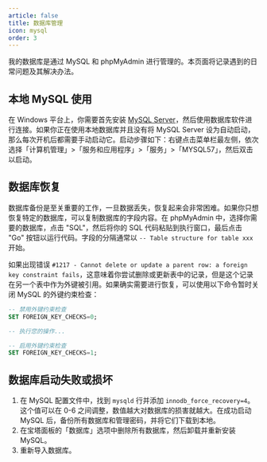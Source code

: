 ```yaml
---
article: false
title: 数据库管理
icon: mysql
order: 3
---
```


我的数据库是通过 MySQL 和 phpMyAdmin 进行管理的。本页面将记录遇到的日常问题及其解决办法。

## 本地 MySQL 使用

在 Windows 平台上，你需要首先安装 [MySQL Server](https://downloads.mysql.com/archives/installer/)，然后使用数据库软件进行连接。如果你正在使用本地数据库并且没有将 MySQL Server 设为自动启动，那么每次开机后都需要手动启动它。启动步骤如下：右键点击菜单栏最左侧，依次选择「计算机管理」>「服务和应用程序」>「服务」>「MYSQL57」，然后双击以启动。

## 数据库恢复

数据库备份是至关重要的工作，一旦数据丢失，恢复起来会非常困难。如果你只想恢复特定的数据库，可以复制数据库的字段内容。在 phpMyAdmin 中，选择你需要的数据库，点击 "SQL"，然后将你的 SQL 代码粘贴到执行窗口，最后点击 "Go" 按钮以运行代码。字段的分隔通常以 `-- Table structure for table xxx` 开始。

如果出现错误 `#1217 - Cannot delete or update a parent row: a foreign key constraint fails`，这意味着你尝试删除或更新表中的记录，但是这个记录在另一个表中作为外键被引用。如果确实需要进行恢复，可以使用以下命令暂时关闭 MySQL 的外键约束检查：

```sql
-- 禁用外键约束检查
SET FOREIGN_KEY_CHECKS=0;

-- 执行您的操作...

-- 启用外键约束检查
SET FOREIGN_KEY_CHECKS=1;

```

## 数据库启动失败或损坏

1. 在 MySQL 配置文件中，找到 `mysqld` 行并添加 `innodb_force_recovery=4`。这个值可以在 0-6 之间调整，数值越大对数据库的损害就越大。在成功启动 MySQL 后，备份所有数据库和管理密码，并将它们下载到本地。
2. 在宝塔面板的「数据库」选项中删除所有数据库，然后卸载并重新安装 MySQL。
3. 重新导入数据库。
